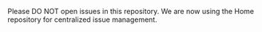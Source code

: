 Please DO NOT open issues in this repository.
We are now using the Home repository for centralized issue management.
